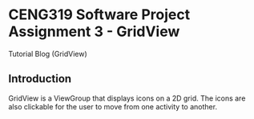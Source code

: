 # CENG319 Software Project Assignment 3 - GridView
Tutorial Blog (GridView)

## Introduction
GridView is a ViewGroup that displays icons on a 2D grid. The icons are also clickable for the user to move from one activity to another. 

